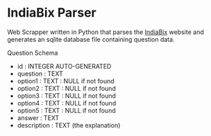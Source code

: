 # IndiaBix Parser
Web Scrapper written in Python that parses the [IndiaBix](https://indiabix.com) website and generates an sqlite database file containing question data.

Question Schema
- id : INTEGER AUTO-GENERATED
- question : TEXT
- option1 : TEXT : NULL if not found
- option2 : TEXT : NULL if not found
- option3 : TEXT : NULL if not found
- option4 : TEXT : NULL if not found
- option5 : TEXT : NULL if not found
- answer : TEXT
- description : TEXT (the explanation)